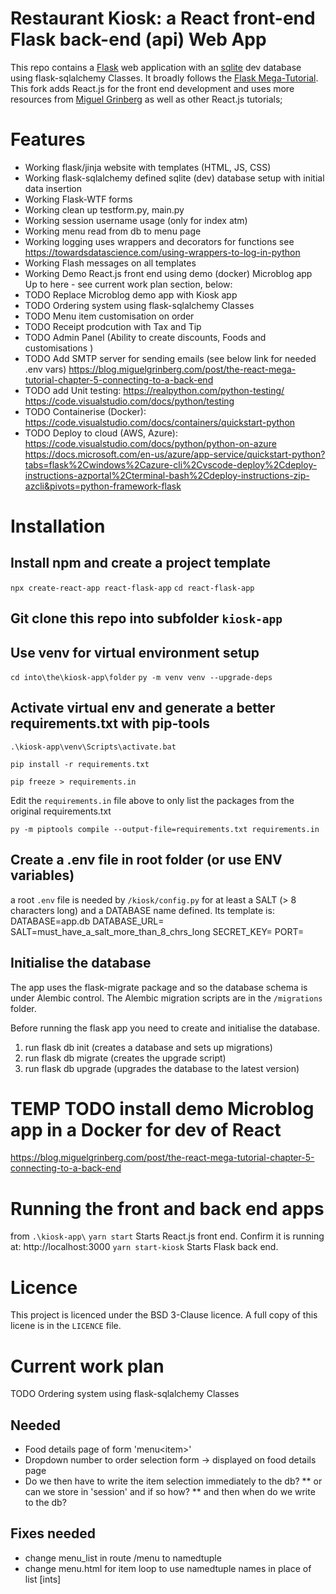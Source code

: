 # Restaurant Kiosk: a React front-end Flask back-end (api) Web App
This repo contains a [Flask](https://palletsprojects.com/p/flask/) web application with an [sqlite](https://sqlite.org/) dev database using flask-sqlalchemy Classes. It broadly follows the [Flask Mega-Tutorial](https://blog.miguelgrinberg.com/post/the-flask-mega-tutorial-part-i-hello-world).
This fork adds React.js for the front end development and uses more resources from [Miguel Grinberg](https://blog.miguelgrinberg.com/) as well as other React.js tutorials;

# Features
- Working flask/jinja website with templates (HTML, JS, CSS)
- Working flask-sqlalchemy defined sqlite (dev) database setup with initial data insertion
- Working Flask-WTF forms
- Working clean up testform.py, main.py
- Working session username usage (only for index atm)
- Working menu read from db to menu page
- Working logging uses wrappers and decorators for functions
    see https://towardsdatascience.com/using-wrappers-to-log-in-python
- Working Flash messages on all templates
- Working Demo React.js front end using demo (docker) Microblog app
Up to here - see current work plan section, below:
- TODO Replace Microblog demo app with Kiosk app
- TODO Ordering system using flask-sqlalchemy Classes
- TODO Menu item customisation on order
- TODO Receipt prodcution with Tax and Tip
- TODO Admin Panel (Ability to create discounts, Foods and customisations )
- TODO Add SMTP server for sending emails (see below link for needed .env vars)
    https://blog.miguelgrinberg.com/post/the-react-mega-tutorial-chapter-5-connecting-to-a-back-end
- TODO add Unit testing: https://realpython.com/python-testing/
    https://code.visualstudio.com/docs/python/testing
- TODO Containerise (Docker): https://code.visualstudio.com/docs/containers/quickstart-python
- TODO Deploy to cloud (AWS, Azure): https://code.visualstudio.com/docs/python/python-on-azure
https://docs.microsoft.com/en-us/azure/app-service/quickstart-python?tabs=flask%2Cwindows%2Cazure-cli%2Cvscode-deploy%2Cdeploy-instructions-azportal%2Cterminal-bash%2Cdeploy-instructions-zip-azcli&pivots=python-framework-flask

# Installation
## Install npm and create a project template
`npx create-react-app react-flask-app`
`cd react-flask-app`

## Git clone this repo into subfolder `kiosk-app`

## Use venv for virtual environment setup
`cd into\the\kiosk-app\folder`
`py -m venv venv --upgrade-deps`

## Activate virtual env and generate a better requirements.txt with pip-tools
`.\kiosk-app\venv\Scripts\activate.bat`

`pip install -r requirements.txt`

`pip freeze > requirements.in`

Edit the `requirements.in` file above to only list the packages from the original requirements.txt

`py -m piptools compile --output-file=requirements.txt requirements.in`

## Create a .env file in root folder (or use ENV variables)
a root `.env` file is needed by `/kiosk/config.py` for at least a SALT (> 8 characters long) and a DATABASE name defined. Its template is:
    DATABASE=app.db
    DATABASE_URL=
    SALT=must_have_a_salt_more_than_8_chrs_long
    SECRET_KEY=
    PORT=

## Initialise the database
The app uses the flask-migrate package and so the database schema is under Alembic control. The Alembic migration scripts are in the `/migrations` folder.

Before running the flask app you need to create and initialise the database.
1. run flask db init (creates a database and sets up migrations)
2. run flask db migrate (creates the upgrade script)
3. run flask db upgrade (upgrades the database to the latest version)

# TEMP TODO install demo Microblog app in a Docker for dev of React
https://blog.miguelgrinberg.com/post/the-react-mega-tutorial-chapter-5-connecting-to-a-back-end
# Running the front and back end apps
from `.\kiosk-app\`
`yarn start` Starts React.js front end. Confirm it is running at: http://localhost:3000
`yarn start-kiosk` Starts Flask back end.

# Licence
This project is licenced under the BSD 3-Clause licence. A full copy of this licene is in the `LICENCE` file.

# Current work plan
TODO Ordering system using flask-sqlalchemy Classes
## Needed
* Food details page of form 'menu\<item>'
* Dropdown number to order selection form -> displayed on food details page
* Do we then have to write the item selection immediately to the db?
** or can we store in 'session' and if so how?
** and then when do we write to the db?

## Fixes needed
* change menu_list in route /menu to namedtuple
* change menu.html for item loop to use namedtuple names in place of list [ints]
